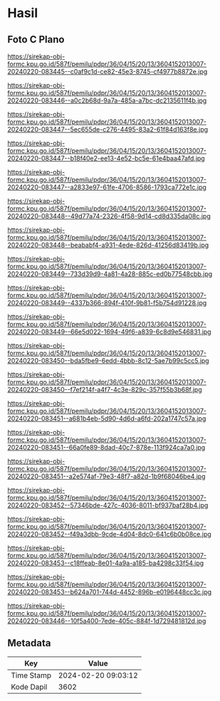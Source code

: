 # Hasil

## Foto C Plano

https://sirekap-obj-formc.kpu.go.id/587f/pemilu/pdpr/36/04/15/20/13/3604152013007-20240220-083445--c0af9c1d-ce82-45e3-8745-cf4977b8872e.jpg

https://sirekap-obj-formc.kpu.go.id/587f/pemilu/pdpr/36/04/15/20/13/3604152013007-20240220-083446--a0c2b68d-9a7a-485a-a7bc-dc2135611f4b.jpg

https://sirekap-obj-formc.kpu.go.id/587f/pemilu/pdpr/36/04/15/20/13/3604152013007-20240220-083447--5ec655de-c276-4495-83a2-61f84d163f8e.jpg

https://sirekap-obj-formc.kpu.go.id/587f/pemilu/pdpr/36/04/15/20/13/3604152013007-20240220-083447--b18f40e2-ee13-4e52-bc5e-61e4baa47afd.jpg

https://sirekap-obj-formc.kpu.go.id/587f/pemilu/pdpr/36/04/15/20/13/3604152013007-20240220-083447--a2833e97-61fe-4706-8586-1793ca772e1c.jpg

https://sirekap-obj-formc.kpu.go.id/587f/pemilu/pdpr/36/04/15/20/13/3604152013007-20240220-083448--49d77a74-2326-4f58-9d14-cd8d335da08c.jpg

https://sirekap-obj-formc.kpu.go.id/587f/pemilu/pdpr/36/04/15/20/13/3604152013007-20240220-083448--beababf4-a931-4ede-826d-41256d83419b.jpg

https://sirekap-obj-formc.kpu.go.id/587f/pemilu/pdpr/36/04/15/20/13/3604152013007-20240220-083449--733d39d9-4a81-4a28-885c-ed0b77548cbb.jpg

https://sirekap-obj-formc.kpu.go.id/587f/pemilu/pdpr/36/04/15/20/13/3604152013007-20240220-083449--4337b366-894f-410f-9b81-f5b754d91228.jpg

https://sirekap-obj-formc.kpu.go.id/587f/pemilu/pdpr/36/04/15/20/13/3604152013007-20240220-083449--66e5d022-1694-49f6-a839-6c8d9e546831.jpg

https://sirekap-obj-formc.kpu.go.id/587f/pemilu/pdpr/36/04/15/20/13/3604152013007-20240220-083450--bda5fbe9-6edd-4bbb-8c12-5ae7b99c5cc5.jpg

https://sirekap-obj-formc.kpu.go.id/587f/pemilu/pdpr/36/04/15/20/13/3604152013007-20240220-083450--f7ef214f-a4f7-4c3e-829c-357f55b3b68f.jpg

https://sirekap-obj-formc.kpu.go.id/587f/pemilu/pdpr/36/04/15/20/13/3604152013007-20240220-083451--a681b4eb-5d90-4d6d-a6fd-202a1747c57a.jpg

https://sirekap-obj-formc.kpu.go.id/587f/pemilu/pdpr/36/04/15/20/13/3604152013007-20240220-083451--66a0fe89-8dad-40c7-878e-113f924ca7a0.jpg

https://sirekap-obj-formc.kpu.go.id/587f/pemilu/pdpr/36/04/15/20/13/3604152013007-20240220-083451--a2e574af-79e3-48f7-a82d-1b9f68046be4.jpg

https://sirekap-obj-formc.kpu.go.id/587f/pemilu/pdpr/36/04/15/20/13/3604152013007-20240220-083452--57346bde-427c-4036-8011-bf937baf28b4.jpg

https://sirekap-obj-formc.kpu.go.id/587f/pemilu/pdpr/36/04/15/20/13/3604152013007-20240220-083452--f49a3dbb-9cde-4d04-8dc0-641c6b0b08ce.jpg

https://sirekap-obj-formc.kpu.go.id/587f/pemilu/pdpr/36/04/15/20/13/3604152013007-20240220-083453--c18ffeab-8e01-4a9a-a185-ba4298c33f54.jpg

https://sirekap-obj-formc.kpu.go.id/587f/pemilu/pdpr/36/04/15/20/13/3604152013007-20240220-083453--b624a701-744d-4452-896b-e0196448cc3c.jpg

https://sirekap-obj-formc.kpu.go.id/587f/pemilu/pdpr/36/04/15/20/13/3604152013007-20240220-083446--10f5a400-7ede-405c-884f-1d729481812d.jpg


## Metadata

| Key        | Value               |
| ---------- | ------------------- |
| Time Stamp | 2024-02-20 09:03:12 |
| Kode Dapil | 3602                |



